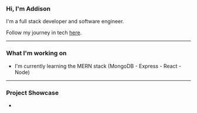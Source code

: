 ### Hi, I'm Addison

I'm a full stack developer and software engineer. 

Follow my journey in tech [here](https://addisonhernandez.github.io).

<hr>

### What I'm working on

 - I'm currently learning the MERN stack (MongoDB - Express - React - Node)

<hr>

### Project Showcase

 - 
